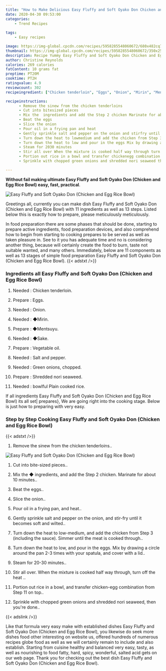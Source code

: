 ```yaml
---
title: "How to Make Delicious Easy Fluffy and Soft Oyako Don Chicken and Egg Rice Bowl"
date: 2020-04-30 09:53:00
categories:
    - Trend Recipes
    
tags:
    - Easy recipes

image: https://img-global.cpcdn.com/recipes/5958285548060672/680x482cq70/easy-fluffy-and-soft-oyako-don-chicken-and-egg-rice-bowl-recipe-main-photo.jpg
thumbnail: https://img-global.cpcdn.com/recipes/5958285548060672/350x250cq70/easy-fluffy-and-soft-oyako-don-chicken-and-egg-rice-bowl-recipe-main-photo.jpg
description: Recipe Yummy Easy Fluffy and Soft Oyako Don Chicken and Egg Rice Bowl with 11 ingredients and 13 stages of easy cooking.
author: Christine Reynolds
calories: 269 calories
fatContent: 10 grams fat
preptime: PT20M
cooktime: PT2H
ratingvalue: 4.9
reviewcount: 302
recipeingredient: ["Chicken tenderloin", "Eggs", "Onion", "Mirin", "Mentsuyu", "Sake", "Vegetable oil", "Salt and pepper", "Green onions chopped", "Shredded nori seaweed", "bowlful Plain cooked rice"]

recipeinstructions: 
      - Remove the sinew from the chicken tenderloins 
      - Cut into bitesized pieces 
      - Mix the  ingredients and add the Step 2 chicken Marinate for about 10 minutes 
      - Beat the eggs 
      - Slice the onion 
      - Pour oil in a frying pan and heat 
      - Gently sprinkle salt and pepper on the onion and stirfry until it becomes soft and wilted 
      - Turn down the heat to lowmedium and add the chicken from Step 3 including the sauce Simmer until the meat is cooked through 
      - Turn down the heat to low and pour in the eggs Mix by drawing a circle around the pan 23 times with your spatula and cover with a lid 
      - Steam for 2030 minutes 
      - Stir all over When the mixture is cooked half way through turn off the heat  
      - Portion out rice in a bowl and transfer chickenegg combination from Step 11 on top 
      - Sprinkle with chopped green onions and shredded nori seaweed then youre done

---
```




**Without fail making ultimate Easy Fluffy and Soft Oyako Don (Chicken and Egg Rice Bowl) easy, fast, practical**. 


![Easy Fluffy and Soft Oyako Don (Chicken and Egg Rice Bowl)](https://img-global.cpcdn.com/recipes/5958285548060672/680x482cq70/easy-fluffy-and-soft-oyako-don-chicken-and-egg-rice-bowl-recipe-main-photo.jpg "Easy Fluffy and Soft Oyako Don (Chicken and Egg Rice Bowl)")




Greetings all, currently you can make dish Easy Fluffy and Soft Oyako Don (Chicken and Egg Rice Bowl) with 11 ingredients as well as 13 steps. Listed below this is exactly how to prepare, please meticulously meticulously.

In food preparation there are some phases that should be done, starting to prepare active ingredients, food preparation devices, and also comprehend how to begin from starting to cooking prepares to be served as well as taken pleasure in. See to it you has adequate time and no is considering another thing, because will certainly create the food to burn, taste not suitable wanted, and many others. Immediately, below are 11 components as well as 13 stages of simple food preparation Easy Fluffy and Soft Oyako Don (Chicken and Egg Rice Bowl).
{{< adstxt />}}

### Ingredients all Easy Fluffy and Soft Oyako Don (Chicken and Egg Rice Bowl)


1. Needed  : Chicken tenderloin.

1. Prepare  : Eggs.

1. Needed  : Onion.

1. Needed  : ◆Mirin.

1. Prepare  : ◆Mentsuyu.

1. Needed  : ◆Sake.

1. Prepare  : Vegetable oil.

1. Needed  : Salt and pepper.

1. Needed  : Green onions, chopped.

1. Prepare  : Shredded nori seaweed.

1. Needed  : bowlful Plain cooked rice.



If all ingredients Easy Fluffy and Soft Oyako Don (Chicken and Egg Rice Bowl) its all set| prepares}, We are going right into the cooking stage. Below is just how to preparing with very easy.

### Step by Step Cooking Easy Fluffy and Soft Oyako Don (Chicken and Egg Rice Bowl)

{{< adstxt />}}


1. Remove the sinew from the chicken tenderloins..



![Easy Fluffy and Soft Oyako Don (Chicken and Egg Rice Bowl)](https://img-global.cpcdn.com/steps/5673788571123712/160x128cq70/easy-fluffy-and-soft-oyako-don-chicken-and-egg-rice-bowl-recipe-step-1-photo.jpg" "Easy Fluffy and Soft Oyako Don (Chicken and Egg Rice Bowl)")



1. Cut into bite-sized pieces..



1. Mix the ◆ ingredients, and add the Step 2 chicken. Marinate for about 10 minutes..



1. Beat the eggs..



1. Slice the onion..



1. Pour oil in a frying pan, and heat..



1. Gently sprinkle salt and pepper on the onion, and stir-fry until it becomes soft and wilted..



1. Turn down the heat to low-medium, and add the chicken from Step 3 (including the sauce). Simmer until the meat is cooked through..



1. Turn down the heat to low, and pour in the eggs. Mix by drawing a circle around the pan 2-3 times with your spatula, and cover with a lid..



1. Steam for 20-30 minutes..



1. Stir all over. When the mixture is cooked half way through, turn off the heat ..



1. Portion out rice in a bowl, and transfer chicken-egg combination from Step 11 on top..



1. Sprinkle with chopped green onions and shredded nori seaweed, then you&#39;re done..





{{< adslink />}}

Like that formula very easy make with established dishes Easy Fluffy and Soft Oyako Don (Chicken and Egg Rice Bowl), you likewise do seek more dishes food other interesting on website us, offered hundreds of numerous recipes globe food as well as we will certainly remain to include and also establish. Starting from cuisine healthy and balanced very easy, tasty, as well as nourishing to food fatty, hard, spicy, wonderful, salted acid gets on our web page. Thank you for checking out the best dish Easy Fluffy and Soft Oyako Don (Chicken and Egg Rice Bowl).
